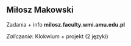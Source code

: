 ## Miłosz Makowski

Zadania + info **milosz.faculty.wmi.amu.edu.pl**

*Zaliczenie*: Klokwium + projekt (2 języki)
